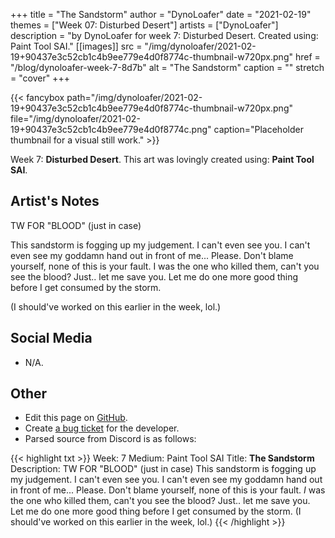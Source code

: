 +++
title =       "The Sandstorm"
author =      "DynoLoafer"
date =        "2021-02-19"
themes =      ["Week 07: Disturbed Desert"]
artists =     ["DynoLoafer"]
description = "by DynoLoafer for week 7: Disturbed Desert. Created using: Paint Tool SAI."
[[images]]
      src = "/img/dynoloafer/2021-02-19+90437e3c52cb1c4b9ee779e4d0f8774c-thumbnail-w720px.png"
      href = "/blog/dynoloafer-week-7-8d7b"
      alt = "The Sandstorm"
      caption = ""
      stretch = "cover"
+++

{{< fancybox path="/img/dynoloafer/2021-02-19+90437e3c52cb1c4b9ee779e4d0f8774c-thumbnail-w720px.png" file="/img/dynoloafer/2021-02-19+90437e3c52cb1c4b9ee779e4d0f8774c.png" caption="Placeholder thumbnail for a visual still work." >}}


Week 7: **Disturbed Desert**. This art was lovingly created using: **Paint Tool SAI**.

## Artist's Notes

TW FOR "BLOOD" (just in case)

This sandstorm is fogging up my judgement. I can't even see you. I can't even see my goddamn hand out in front of me... Please. Don't blame yourself, none of this is your fault. I was the one who killed them, can't you see the blood? Just.. let me save you. Let me do one more good thing before I get consumed by the storm.

(I should've worked on this earlier in the week, lol.)

## Social Media

- N/A.

## Other

- Edit this page on [GitHub](https://github.com/teaminkling/web-refresh/edit/main/content/blog/dynoloafer-week-7-8d7b.md).
- Create [a bug ticket](https://github.com/teaminkling/web-refresh/issues/new?assignees=&labels=bug&template=problem-report.md&title=) for the developer.
- Parsed source from Discord is as follows:

{{< highlight txt >}}
Week: 7
Medium: Paint Tool SAI
Title: __The Sandstorm__
Description: TW FOR "BLOOD" (just in case)
This sandstorm is fogging up my judgement. I can't even see you. I can't even see my goddamn hand out in front of me... Please. Don't blame yourself, none of this is your fault. *I* was the one who killed them, can't you see the blood? Just.. let me save you. Let me do one more good thing before I get consumed by the storm.
(I should've worked on this earlier in the week, lol.)
{{< /highlight >}}